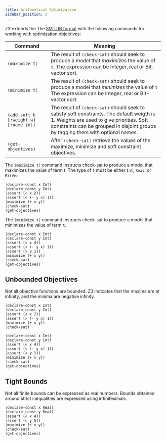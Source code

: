 ```yaml
---
title: Arithmetical Optimization
sidebar_position: 3
---
```


Z3 extends the The [SMTLIB format](http://smtlib.cs.uiowa.edu/) with the following commands for working with optimization objectives:

Command                                | Meaning
---------------------------------------|-------------------------------------------------------------------
`(maximize t)`                         | The result of `(check-sat)` should seek to produce a model that _maximizes_ the value of `t`. The expression can be integer, real or Bit-vector sort.
`(minimize t)`                         | The result of `(check-sat)` should seek to produce a model that _minimizes_ the value of `t` The expression can be integer, real or Bit-vector sort.
`(add-soft b [:weight w] [:name id])`  | The result of `(check-sat)` should seek to satisfy soft constraints. The default weigth is 1. Weights are used to give priorities. Soft constraints can be grouped in disjoint groups by tagging them with optional names.
`(get-objectives)`                     | After `(check-sat)` retrieve the values of the maximize, minimize and soft constraint objectives.



The `(maximize t)` command instructs check-sat to produce a model that maximizes the value of term t. The type of `t` must be either `Int`, `Real`, or `BitVec`.

```z3
(declare-const x Int)
(declare-const y Int)
(assert (< x 2))
(assert (< (- y x) 1))
(maximize (+ x y))
(check-sat)
(get-objectives)
```

The `(minimize t)` command instructs check-sat to produce a model that minimizes the value of term `t`.

```z3
(declare-const x Int)
(declare-const y Int)
(assert (< x 4))
(assert (< (- y x) 1))
(assert (> y 1))
(minimize (+ x y))
(check-sat)
(get-objectives)
```

## Unbounded Objectives

Not all objective functions are bounded. Z3 indicates that the maxima are at infinity, and the minima are negative infinity.

```z3
(declare-const x Int)
(declare-const y Int)
(assert (< x 2))
(assert (> (- y x) 1))
(maximize (+ x y))
(check-sat)

```

```z3
(declare-const x Int)
(declare-const y Int)
(assert (< x 4))
(assert (< (- y x) 1))
(assert (< y 1))
(minimize (+ x y))
(check-sat)
(get-objectives)
```

## Tight Bounds

Not all finite bounds can be expressed as real numbers. Bounds obtained around strict inequalities are expressed using infinitesimals.

```z3 
(declare-const x Real)
(declare-const y Real)
(assert (< x 4))
(assert (< y 5))
(maximize (+ x y))
(check-sat)
(get-objectives)
```

